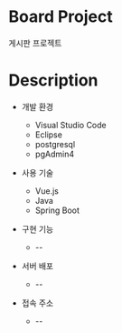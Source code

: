 # Board Project
게시판 프로젝트
# Description
* 개발 환경
  * Visual Studio Code  
  * Eclipse  
  * postgresql  
  * pgAdmin4  
  
* 사용 기술  
  * Vue.js  
  * Java  
  * Spring Boot  
  
* 구현 기능  
  * --
  
* 서버 배포  
  * --  

* 접속 주소  
  * --
